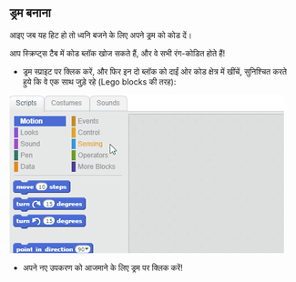 ## ड्रम बनाना

आइए जब यह हिट हो तो ध्वनि बजने के लिए अपने ड्रम को कोड दें।

आप स्क्रिप्ट्स टैब में कोड ब्लॉक खोज सकते हैं, और वे सभी रंग-कोडित होते हैं!

+ ड्रम स्प्राइट पर क्लिक करें, और फिर इन दो ब्लॉक को दाईं ओर कोड क्षेत्र में खींचें, सुनिश्चित करते हुये कि वे एक साथ जुड़े रहे (Lego blocks की तरह):

![स्क्रीनशॉट](images/connect-block.gif)

+ अपने नए उपकरण को आजमाने के लिए ड्रम पर क्लिक करें!
